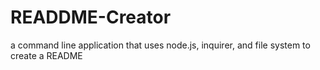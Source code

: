 # READDME-Creator
a command line application that uses node.js, inquirer, and file system to create a README
